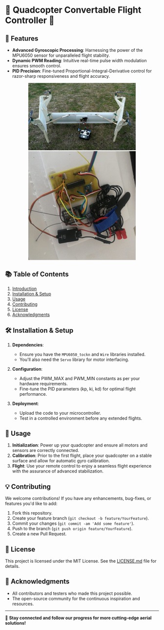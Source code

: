 # 🚁 **Quadcopter Convertable Flight Controller** 🚁

## 🌟 **Features**

- **Advanced Gyroscopic Processing**: Harnessing the power of the MPU6050 sensor for unparalleled flight stability.
- **Dynamic PWM Reading**: Intuitive real-time pulse width modulation ensures smooth control.
- **PID Precision**: Fine-tuned Proportional-Integral-Derivative control for razor-sharp responsiveness and flight accuracy.

<p align="center">
    <img src="m6.webp" width="70%" height="50%">
    <img src="m7.webp" width="70%" height="50%">
</p>

## 📚 **Table of Contents**

1. [Introduction](#introduction)
2. [Installation & Setup](#installation--setup)
3. [Usage](#usage)
4. [Contributing](#contributing)
5. [License](#license)
6. [Acknowledgments](#acknowledgments)

## 🛠 **Installation & Setup**

1. **Dependencies**: 
    - Ensure you have the `MPU6050_tockn` and `Wire` libraries installed.
    - You'll also need the `Servo` library for motor interfacing.

2. **Configuration**: 
    - Adjust the PWM_MAX and PWM_MIN constants as per your hardware requirements.
    - Fine-tune the PID parameters (kp, ki, kd) for optimal flight performance.

3. **Deployment**:
    - Upload the code to your microcontroller.
    - Test in a controlled environment before any extended flights.

## 🚀 **Usage**

1. **Initialization**: Power up your quadcopter and ensure all motors and sensors are correctly connected.
2. **Calibration**: Prior to the first flight, place your quadcopter on a stable surface and allow for automatic gyro calibration.
3. **Flight**: Use your remote control to enjoy a seamless flight experience with the assurance of advanced stabilization.

## 💡 **Contributing**

We welcome contributions! If you have any enhancements, bug-fixes, or features you'd like to add:

1. Fork this repository.
2. Create your feature branch (`git checkout -b feature/YourFeature`).
3. Commit your changes (`git commit -am 'Add some feature'`).
4. Push to the branch (`git push origin feature/YourFeature`).
5. Create a new Pull Request.

## 📜 **License**

This project is licensed under the MIT License. See the [LICENSE.md](LICENSE.md) file for details.

## 🙏 **Acknowledgments**

- All contributors and testers who made this project possible.
- The open-source community for the continuous inspiration and resources.

---

🔗 **Stay connected and follow our progress for more cutting-edge aerial solutions!**
